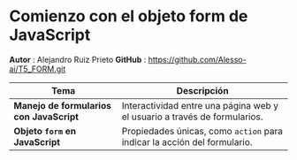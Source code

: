 # Comienzo con el objeto form de JavaScript

**Autor** : Alejandro Ruiz Prieto
**GitHub** : https://github.com/Alesso-ai/T5_FORM.git

| Tema                                     | Descripción                                                               |
| ---------------------------------------- | ------------------------------------------------------------------------- |
| **Manejo de formularios con JavaScript** | Interactividad entre una página web y el usuario a través de formularios. |
| **Objeto `form` en JavaScript**          | Propiedades únicas, como `action` para indicar la acción del formulario.  |
